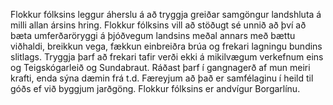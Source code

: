 Flokkur fólksins leggur áherslu á að tryggja greiðar samgöngur landshluta á milli allan ársins hring. Flokkur fólksins vill að stöðugt sé unnið að því að bæta umferðaröryggi á þjóðvegum landsins meðal annars með bættu viðhaldi, breikkun vega, fækkun einbreiðra brúa og frekari lagningu bundins slitlags. Tryggja þarf að frekari tafir verði ekki á mikilvægum verkefnum eins og Teigskógarleið og Sundabraut. Ráðast þarf í gangnagerð af mun meiri krafti, enda sýna dæmin frá t.d. Færeyjum að það er samfélaginu í heild til góðs ef við byggjum jarðgöng. Flokkur fólksins er andvígur Borgarlínu. 